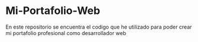 # Mi-Portafolio-Web
 En este repositorio se encuentra el codigo que he utilizado para poder crear mi portafolio profesional como desarrollador web
